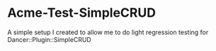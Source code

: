 Acme-Test-SimpleCRUD
====================

A simple setup I created to allow me to do light regression testing for Dancer::Plugin::SimpleCRUD
